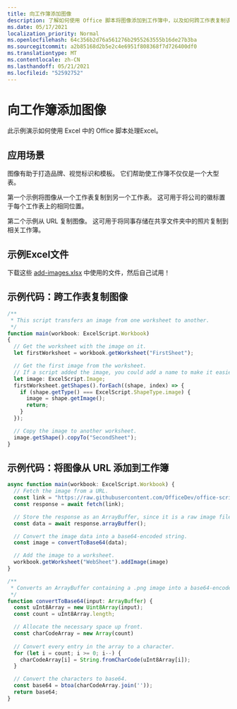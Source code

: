 ```yaml
---
title: 向工作簿添加图像
description: 了解如何使用 Office 脚本将图像添加到工作簿中，以及如何跨工作表复制该图像。
ms.date: 05/17/2021
localization_priority: Normal
ms.openlocfilehash: 64c356b2d76a561276b2955263555b16de27b3ba
ms.sourcegitcommit: a2b85168d2b5e2c4e6951f808368f7d726400df0
ms.translationtype: MT
ms.contentlocale: zh-CN
ms.lasthandoff: 05/21/2021
ms.locfileid: "52592752"
---
```

# <a name="add-images-to-a-workbook"></a>向工作簿添加图像

此示例演示如何使用 Excel 中的 Office 脚本处理Excel。

## <a name="scenario"></a>应用场景

图像有助于打造品牌、视觉标识和模板。 它们帮助使工作簿不仅仅是一个大型表。

第一个示例将图像从一个工作表复制到另一个工作表。 这可用于将公司的徽标置于每个工作表上的相同位置。

第二个示例从 URL 复制图像。 这可用于将同事存储在共享文件夹中的照片复制到相关工作簿。

## <a name="sample-excel-file"></a>示例Excel文件

下载这些 <a href="add-images.xlsx">add-images.xlsx</a> 中使用的文件，然后自己试用！

## <a name="sample-code-copy-an-image-across-worksheets"></a>示例代码：跨工作表复制图像

```TypeScript
/**
 * This script transfers an image from one worksheet to another.
 */
function main(workbook: ExcelScript.Workbook)
{
  // Get the worksheet with the image on it.
  let firstWorksheet = workbook.getWorksheet("FirstSheet");

  // Get the first image from the worksheet.
  // If a script added the image, you could add a name to make it easier to find.
  let image: ExcelScript.Image;
  firstWorksheet.getShapes().forEach((shape, index) => {
    if (shape.getType() === ExcelScript.ShapeType.image) {
      image = shape.getImage();
      return;
    }
  });

  // Copy the image to another worksheet.
  image.getShape().copyTo("SecondSheet");
}
```

## <a name="sample-code-add-an-image-from-a-url-to-a-workbook"></a>示例代码：将图像从 URL 添加到工作簿

```TypeScript
async function main(workbook: ExcelScript.Workbook) {
  // Fetch the image from a URL.
  const link = "https://raw.githubusercontent.com/OfficeDev/office-scripts-docs/master/docs/images/git-octocat.png";
  const response = await fetch(link);

  // Store the response as an ArrayBuffer, since it is a raw image file.
  const data = await response.arrayBuffer();

  // Convert the image data into a base64-encoded string.
  const image = convertToBase64(data);

  // Add the image to a worksheet.
  workbook.getWorksheet("WebSheet").addImage(image)
}

/**
 * Converts an ArrayBuffer containing a .png image into a base64-encoded string.
 */
function convertToBase64(input: ArrayBuffer) {
  const uInt8Array = new Uint8Array(input);
  const count = uInt8Array.length;

  // Allocate the necessary space up front.
  const charCodeArray = new Array(count) 
  
  // Convert every entry in the array to a character.
  for (let i = count; i >= 0; i--) { 
    charCodeArray[i] = String.fromCharCode(uInt8Array[i]);
  }

  // Convert the characters to base64.
  const base64 = btoa(charCodeArray.join(''));
  return base64;
}
```
